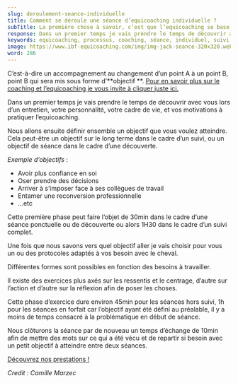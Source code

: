 ```yaml
---
slug: deroulement-seance-individuelle
title: Comment se déroule une séance d’equicoaching individuelle ?
subTitle: La première chose à savoir, c’est que l’equicoaching se base sur un processus de coaching.
response: Dans un premier temps je vais prendre le temps de découvrir avec vous lors d’un entretien, votre personnalité, votre cadre de vie, et vos motivations à pratiquer l’equicoaching.
keywords: equicoaching, processus, coaching, séance, individuel, suivi
image: https://www.ibf-equicoaching.com/img/img-jack-seance-320x320.webp
word: 286
---
```


C’est-à-dire un accompagnement au changement d’un point A à un point B, point B qui sera mis sous forme d’**objectif
**. [Pour en savoir plus sur le coaching et l’equicoaching je vous invite à cliquer juste ici.](/blog/equicoaching-quest-ce-que-cest)

Dans un premier temps je vais prendre le temps de découvrir avec vous lors d’un entretien, votre personnalité, votre
cadre de vie, et vos motivations à pratiquer l’equicoaching.

Nous allons ensuite définir ensemble un objectif que vous voulez atteindre. Cela peut-être un objectif sur le long terme
dans le cadre d’un suivi, ou un objectif de séance dans le cadre d’une découverte.

*Exemple d’objectifs* :

- Avoir plus confiance en soi
- Oser prendre des décisions
- Arriver à s’imposer face à ses collègues de travail
- Entamer une reconversion professionnelle
- ...etc

Cette première phase peut faire l’objet de 30min dans le cadre d’une séance ponctuelle ou de découverte ou alors 1H30
dans le cadre d’un suivi complet.

Une fois que nous savons vers quel objectif aller je vais choisir pour vous un ou des protocoles adaptés à vos besoin
avec le cheval.

Différentes formes sont possibles en fonction des besoins à travailler.

Il existe des exercices plus axés sur les ressentis et le centrage, d’autre sur l’action et d’autre sur la réflexion
afin de poser les choses.

Cette phase d’exercice dure environ 45min pour les séances hors suivi, 1h pour les séances en forfait car l’objectif
ayant été défini au préalable, il y a moins de temps consacré à la problématique en début de séance.

Nous clôturons la séance par de nouveau un temps d’échange de 10min afin de mettre des mots sur ce qui a été vécu et de
repartir si besoin avec un petit objectif à atteindre entre deux séances.

[Découvrez nos prestations !](/service)

*Credit : Camille Marzec*

